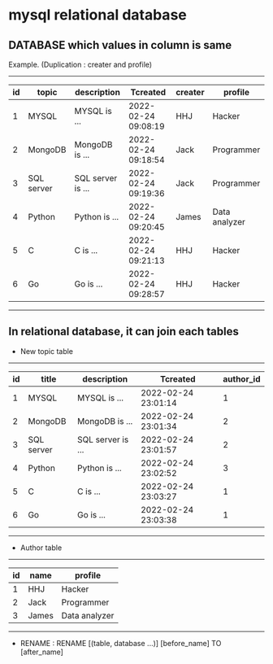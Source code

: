 # mysql relational database

## DATABASE which values in column is same

Example. (Duplication : creater and profile)

---



| id | topic      | description       | Tcreated            | creater | profile       |
|----|------------|-------------------|---------------------|---------|---------------|
|  1 | MYSQL      | MYSQL is ...      | 2022-02-24 09:08:19 | HHJ     | Hacker        |
|  2 | MongoDB    | MongoDB is ...    | 2022-02-24 09:18:54 | Jack    | Programmer    |
|  3 | SQL server | SQL server is ... | 2022-02-24 09:19:36 | Jack    | Programmer    |
|  4 | Python     | Python is ...     | 2022-02-24 09:20:45 | James   | Data analyzer |
|  5 | C          | C is ...          | 2022-02-24 09:21:13 | HHJ     | Hacker        |
|  6 | Go         | Go is ...         | 2022-02-24 09:28:57 | HHJ     | Hacker        |


---


## In relational database, it can join each tables

- New topic table

---

| id | title      | description       | Tcreated            | author_id |
|----|------------|-------------------|---------------------|-----------|
|  1 | MYSQL      | MYSQL is ...      | 2022-02-24 23:01:14 |         1 |
|  2 | MongoDB    | MongoDB is ...    | 2022-02-24 23:01:34 |         2 |
|  3 | SQL server | SQL server is ... | 2022-02-24 23:01:57 |         2 |
|  4 | Python     | Python is ...     | 2022-02-24 23:02:52 |         3 |
|  5 | C          | C is ...          | 2022-02-24 23:03:27 |         1 |
|  6 | Go         | Go is ...         | 2022-02-24 23:03:38 |         1 |


---

- Author table

---

| id | name  | profile       |
|----|-------|---------------|
|  1 | HHJ   | Hacker        |
|  2 | Jack  | Programmer    |
|  3 | James | Data analyzer |


---

+ RENAME : RENAME [(table, database ...)] [before_name] TO [after_name]

